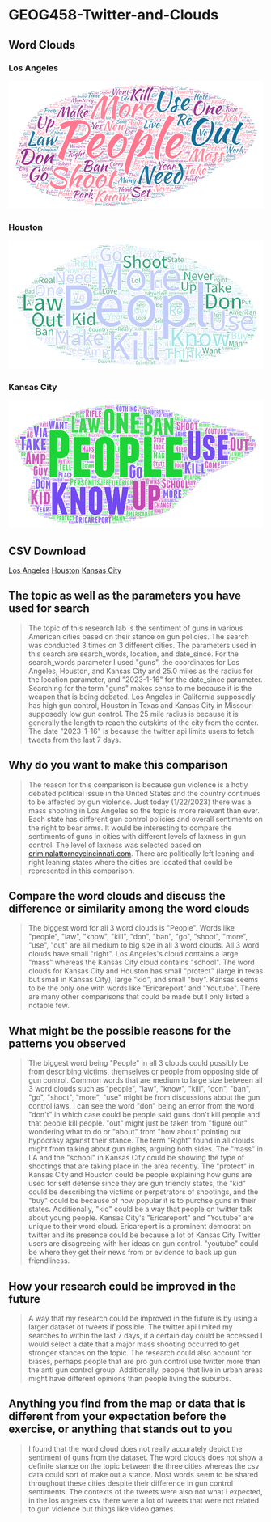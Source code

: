 # GEOG458-Twitter-and-Clouds

## Word Clouds

### Los Angeles

![Los Angeles](https://raw.githubusercontent.com/kyleung1/GEOG458-Twitter-and-Clouds/main/img/Los%20Angeles.png)

### Houston

![Houston](https://raw.githubusercontent.com/kyleung1/GEOG458-Twitter-and-Clouds/main/img/Houston.png)

### Kansas City

![Kansas City](https://raw.githubusercontent.com/kyleung1/GEOG458-Twitter-and-Clouds/main/img/Kansas%20CIty.png)

## CSV Download

[Los Angeles](https://drive.google.com/file/d/1_J7-e8KO1XHkLOnFDqcI7wEZug06mQfq/view?usp=sharing)
[Houston](https://drive.google.com/file/d/15kziXq_sYflxJbbDorqq7SihZmDq0GoU/view?usp=sharing)
[Kansas City](https://drive.google.com/file/d/1ys1GijJDxXC3qDkpc6MPFCnEECBf3w2d/view?usp=sharing)

## The topic as well as the parameters you have used for search

> The topic of this research lab is the sentiment of guns in various American cities based on their stance on gun policies. The search was conducted 3 times on 3 different cities. The parameters used in this search are search_words, location, and date_since. For the search_words parameter I used "guns", the coordinates for Los Angeles, Houston, and Kansas City and 25.0 miles as the radius for the location parameter, and "2023-1-16" for the date_since parameter. Searching for the term "guns" makes sense to me because it is the weapon that is being debated. Los Angeles in California supposedly has high gun control, Houston in Texas and Kansas City in Missouri supposedly low gun control. The 25 mile radius is because it is generally the length to reach the outskirts of the city from the center. The date "2023-1-16" is because the twitter api limits users to fetch tweets from the last 7 days.

## Why do you want to make this comparison

> The reason for this comparison is because gun violence is a hotly debated political issue in the United States and the country continues to be affected by gun violence. Just today (1/22/2023) there was a mass shooting in Los Angeles so the topic is more relevant than ever. Each state has different gun control policies and overall sentiments on the right to bear arms. It would be interesting to compare the sentiments of guns in cities with different levels of laxness in gun control. The level of laxness was selected based on [criminalattorneycincinnati.com](https://www.criminalattorneycincinnati.com/). There are politically left leaning and right leaning states where the cities are located that could be represented in this comparison.

## Compare the word clouds and discuss the difference or similarity among the word clouds

> The biggest word for all 3 word clouds is "People". Words like "people", "law", "know", "kill", "don", "ban", "go", "shoot", "more", "use", "out" are all medium to big size in all 3 word clouds. All 3 word clouds have small "right". Los Angeles's cloud contains a large "mass" whereas the Kansas City cloud contains "school". The word clouds for Kansas City and Houston has small "protect" (large in texas but small in Kansas City), large "kid", and small "buy". Kansas seems to be the only one with words like "Ericareport" and "Youtube". There are many other comparisons that could be made but I only listed a notable few.

## What might be the possible reasons for the patterns you observed

> The biggest word being "People" in all 3 clouds could possibly be from describing victims, themselves or people from opposing side of gun control. Common words that are medium to large size between all 3 word clouds such as "people", "law", "know", "kill", "don", "ban", "go", "shoot", "more", "use" might be from discussions about the gun control laws. I can see the word "don" being an error from the word "don't" in which case could be people said guns don't kill people and that people kill people. "out" might just be taken from "figure out" wondering what to do or "about" from "how about" pointing out hypocrasy against their stance. The term "Right" found in all clouds might from talking about gun rights, arguing both sides. The "mass" in LA and the "school" in Kansas City could be showing the type of shootings that are taking place in the area recently. The "protect" in Kansas City and Houston could be people explaining how guns are used for self defense since they are gun friendly states, the "kid" could be describing the victims or perpetrators of shootings, and the "buy" could be because of how popular it is to purchse guns in their states. Additionally, "kid" could be a way that people on twitter talk about young people. Kansas City's "Ericareport" and "Youtube" are unique to their word cloud. Ericareport is a prominent democrat on twitter and its presence could be because a lot of Kansas City Twitter users are disagreeing with her ideas on gun control. "youtube" could be where they get their news from or evidence to back up gun friendliness.

## How your research could be improved in the future

> A way that my research could be improved in the future is by using a larger dataset of tweets if possible. The twitter api limited my searches to within the last 7 days, if a certain day could be accessed I would select a date that a major mass shooting occurred to get stronger stances on the topic. The research could also account for biases, perhaps people that are pro gun control use twitter more than the anti gun control group. Additionally, people that live in urban areas might have different opinions than people living the suburbs.

## Anything you find from the map or data that is different from your expectation before the exercise, or anything that stands out to you

> I found that the word cloud does not really accurately depict the sentiment of guns from the dataset. The word clouds does not show a definite stance on the topic between the three cities whereas the csv data could sort of make out a stance. Most words seem to be shared throughout these cities despite their difference in gun control sentiments. The contexts of the tweets were also not what I expected, in the los angeles csv there were a lot of tweets that were not related to gun violence but things like video games.
